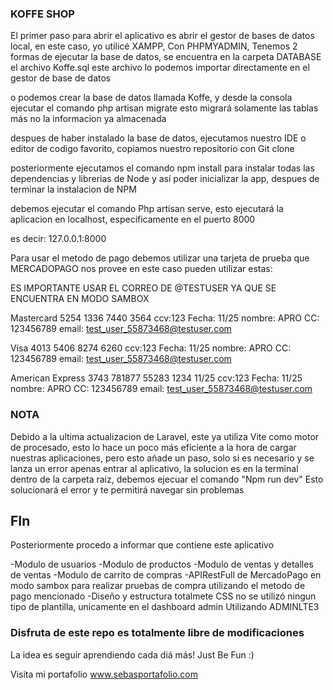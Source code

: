 ### KOFFE SHOP ###

El primer paso para abrir el aplicativo es abrir el gestor de bases de datos local, en este caso, yo utilicé XAMPP, Con PHPMYADMIN, Tenemos 2 formas de ejecutar la base de datos, se encuentra en la carpeta DATABASE el archivo Koffe.sql este archivo lo podemos importar directamente en el gestor de base de datos

o podemos crear la base de datos llamada Koffe, y desde la consola ejecutar el comando php artisan migrate esto migrará solamente las tablas más no la informacion ya almacenada

despues de haber instalado la base de datos, ejecutamos nuestro IDE o editor de codigo favorito, copiamos nuestro repositorio con Git clone

posteriormente ejecutamos el comando npm install para instalar todas las dependencias y librerias de Node y así poder inicializar la app, despues de terminar la instalacion de NPM

debemos ejecutar el comando Php artisan serve, esto ejecutará la aplicacion en localhost, especificamente en el puerto 8000

es decir: 127.0.0.1:8000

Para usar el metodo de pago debemos utilizar una tarjeta de prueba que MERCADOPAGO nos provee en este caso pueden utilizar estas:

ES IMPORTANTE USAR EL CORREO DE @TESTUSER YA QUE SE ENCUENTRA EN MODO SAMBOX

Mastercard	5254 1336 7440 3564	ccv:123	 Fecha: 11/25  nombre: APRO CC: 123456789 email: test_user_55873468@testuser.com

Visa	4013 5406 8274 6260	ccv:123	 Fecha: 11/25  nombre: APRO CC: 123456789 email: test_user_55873468@testuser.com

American Express	3743 781877 55283	1234	11/25	ccv:123	 Fecha: 11/25  nombre: APRO CC: 123456789 email: test_user_55873468@testuser.com


### NOTA ###

Debido a la ultima actualizacion de Laravel, este ya utiliza Vite como motor de procesado, esto lo hace un poco más eficiente a la hora de cargar nuestras aplicaciones, pero esto añade un paso, solo si es necesario y se lanza un error apenas entrar al aplicativo, la solucion es en la terminal dentro de la carpeta raiz, debemos ejecuar el comando "Npm run dev" Esto solucionará el error y te permitirá navegar sin problemas


## FIn ###

Posteriormente procedo a informar que contiene este aplicativo

-Modulo de usuarios
-Modulo de productos
-Modulo de ventas y detalles de ventas
-Modulo de carrito de compras
-APIRestFull de MercadoPago en modo sambox para realizar pruebas de compra utilizando el metodo de pago mencionado
-Diseño y estructura totalmete CSS no se utilizó ningun tipo de plantilla, unicamente en el dashboard admin Utilizando ADMINLTE3


### Disfruta de este repo es totalmente libre de modificaciones ### 

La idea es seguir aprendiendo cada diá más! Just Be Fun :)

Visita mi portafolio www.sebasportafolio.com